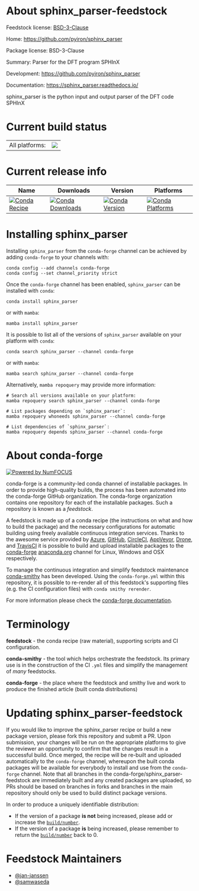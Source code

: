 About sphinx_parser-feedstock
=============================

Feedstock license: [BSD-3-Clause](https://github.com/conda-forge/sphinx_parser-feedstock/blob/main/LICENSE.txt)

Home: https://github.com/pyiron/sphinx_parser

Package license: BSD-3-Clause

Summary: Parser for the DFT program SPHInX

Development: https://github.com/pyiron/sphinx_parser

Documentation: https://sphinx_parser.readthedocs.io/

sphinx_parser is the python input and output parser of the DFT code SPHInX

Current build status
====================


<table><tr><td>All platforms:</td>
    <td>
      <a href="https://dev.azure.com/conda-forge/feedstock-builds/_build/latest?definitionId=24545&branchName=main">
        <img src="https://dev.azure.com/conda-forge/feedstock-builds/_apis/build/status/sphinx_parser-feedstock?branchName=main">
      </a>
    </td>
  </tr>
</table>

Current release info
====================

| Name | Downloads | Version | Platforms |
| --- | --- | --- | --- |
| [![Conda Recipe](https://img.shields.io/badge/recipe-sphinx__parser-green.svg)](https://anaconda.org/conda-forge/sphinx_parser) | [![Conda Downloads](https://img.shields.io/conda/dn/conda-forge/sphinx_parser.svg)](https://anaconda.org/conda-forge/sphinx_parser) | [![Conda Version](https://img.shields.io/conda/vn/conda-forge/sphinx_parser.svg)](https://anaconda.org/conda-forge/sphinx_parser) | [![Conda Platforms](https://img.shields.io/conda/pn/conda-forge/sphinx_parser.svg)](https://anaconda.org/conda-forge/sphinx_parser) |

Installing sphinx_parser
========================

Installing `sphinx_parser` from the `conda-forge` channel can be achieved by adding `conda-forge` to your channels with:

```
conda config --add channels conda-forge
conda config --set channel_priority strict
```

Once the `conda-forge` channel has been enabled, `sphinx_parser` can be installed with `conda`:

```
conda install sphinx_parser
```

or with `mamba`:

```
mamba install sphinx_parser
```

It is possible to list all of the versions of `sphinx_parser` available on your platform with `conda`:

```
conda search sphinx_parser --channel conda-forge
```

or with `mamba`:

```
mamba search sphinx_parser --channel conda-forge
```

Alternatively, `mamba repoquery` may provide more information:

```
# Search all versions available on your platform:
mamba repoquery search sphinx_parser --channel conda-forge

# List packages depending on `sphinx_parser`:
mamba repoquery whoneeds sphinx_parser --channel conda-forge

# List dependencies of `sphinx_parser`:
mamba repoquery depends sphinx_parser --channel conda-forge
```


About conda-forge
=================

[![Powered by
NumFOCUS](https://img.shields.io/badge/powered%20by-NumFOCUS-orange.svg?style=flat&colorA=E1523D&colorB=007D8A)](https://numfocus.org)

conda-forge is a community-led conda channel of installable packages.
In order to provide high-quality builds, the process has been automated into the
conda-forge GitHub organization. The conda-forge organization contains one repository
for each of the installable packages. Such a repository is known as a *feedstock*.

A feedstock is made up of a conda recipe (the instructions on what and how to build
the package) and the necessary configurations for automatic building using freely
available continuous integration services. Thanks to the awesome service provided by
[Azure](https://azure.microsoft.com/en-us/services/devops/), [GitHub](https://github.com/),
[CircleCI](https://circleci.com/), [AppVeyor](https://www.appveyor.com/),
[Drone](https://cloud.drone.io/welcome), and [TravisCI](https://travis-ci.com/)
it is possible to build and upload installable packages to the
[conda-forge](https://anaconda.org/conda-forge) [anaconda.org](https://anaconda.org/)
channel for Linux, Windows and OSX respectively.

To manage the continuous integration and simplify feedstock maintenance
[conda-smithy](https://github.com/conda-forge/conda-smithy) has been developed.
Using the ``conda-forge.yml`` within this repository, it is possible to re-render all of
this feedstock's supporting files (e.g. the CI configuration files) with ``conda smithy rerender``.

For more information please check the [conda-forge documentation](https://conda-forge.org/docs/).

Terminology
===========

**feedstock** - the conda recipe (raw material), supporting scripts and CI configuration.

**conda-smithy** - the tool which helps orchestrate the feedstock.
                   Its primary use is in the construction of the CI ``.yml`` files
                   and simplify the management of *many* feedstocks.

**conda-forge** - the place where the feedstock and smithy live and work to
                  produce the finished article (built conda distributions)


Updating sphinx_parser-feedstock
================================

If you would like to improve the sphinx_parser recipe or build a new
package version, please fork this repository and submit a PR. Upon submission,
your changes will be run on the appropriate platforms to give the reviewer an
opportunity to confirm that the changes result in a successful build. Once
merged, the recipe will be re-built and uploaded automatically to the
`conda-forge` channel, whereupon the built conda packages will be available for
everybody to install and use from the `conda-forge` channel.
Note that all branches in the conda-forge/sphinx_parser-feedstock are
immediately built and any created packages are uploaded, so PRs should be based
on branches in forks and branches in the main repository should only be used to
build distinct package versions.

In order to produce a uniquely identifiable distribution:
 * If the version of a package **is not** being increased, please add or increase
   the [``build/number``](https://docs.conda.io/projects/conda-build/en/latest/resources/define-metadata.html#build-number-and-string).
 * If the version of a package **is** being increased, please remember to return
   the [``build/number``](https://docs.conda.io/projects/conda-build/en/latest/resources/define-metadata.html#build-number-and-string)
   back to 0.

Feedstock Maintainers
=====================

* [@jan-janssen](https://github.com/jan-janssen/)
* [@samwaseda](https://github.com/samwaseda/)


<!-- dummy commit to enable rerendering -->

